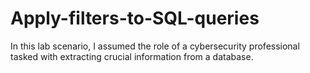 # Apply-filters-to-SQL-queries
In this lab scenario, I assumed the role of a cybersecurity professional tasked with extracting crucial information from a database.
